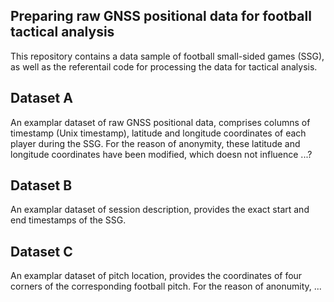 Preparing raw GNSS positional data for football tactical analysis
---------------------------------------------------------
This repository contains a data sample of football small-sided games (SSG), as well as the referentail code for processing the data for tactical analysis.

Dataset A
---------------------------------------------------------
An examplar dataset of raw GNSS positional data, comprises columns of timestamp (Unix timestamp), latitude and longitude coordinates of each player during the SSG.
For the reason of anonymity, these latitude and longitude coordinates have been modified, which doesn not influence ...?

Dataset B
---------------------------------------------------------
An examplar dataset of session description, provides the exact start and end timestamps of the SSG.

Dataset C
---------------------------------------------------------
An examplar dataset of pitch location, provides the coordinates of four corners of the corresponding football pitch. For the reason of anonumity, ...
